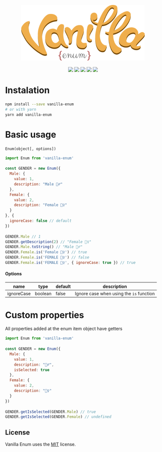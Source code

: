 <p align="center">
  <img src="docs/logo.png" width="400"><br><br>
  <img src="https://img.shields.io/travis/pedrohenriquepires/vanilla-enum.svg">
  <img src="https://img.shields.io/npm/dt/vanilla-enum.svg">
  <img src="https://img.shields.io/bundlephobia/min/vanilla-enum.svg">
  <img src="https://img.shields.io/npm/l/vanilla-enum.svg">
  <img src="https://img.shields.io/npm/v/vanilla-enum.svg">
</p>

# Instalation
```bash
npm install --save vanilla-enum
# or with yarn
yarn add vanilla-enum
```

# Basic usage
`Enum(object[, options])`
```js
import Enum from 'vanilla-enum'

const GENDER = new Enum({
  Male: {
    value: 1,
    description: "Male 🙋‍♂️"
  },
  Female: {
    value: 2,
    description: "Female 🙋‍♀️"
  }
}, {
  ignoreCase: false // default
})

GENDER.Male // 1
GENDER.getDescription(2) // "Female 🙋‍♀️"
GENDER.Male.toString() // "Male 🙋‍♂️"
GENDER.Female.is('Female 🙋‍♀️') // true
GENDER.Female.is('FEMALE 🙋‍♀️') // false
GENDER.Female.is('FEMALE 🙋‍♀️', { ignoreCase: true }) // true
```

#### Options

| name       | type    | default | description |
| ---------- | ------- | ------- | ----------- |
| ignoreCase | boolean | false | Ignore case when using the `is` function |

# Custom properties

All properties added at the enum item object have getters

```js
import Enum from 'vanilla-enum'

const GENDER = new Enum({
  Male: {
    value: 1,
    description: "🙋‍♂️",
    isSelected: true
  },
  Female: {
    value: 2,
    description: "🙋‍♀️"
  }
})

GENDER.getIsSelected(GENDER.Male) // true
GENDER.getIsSelected(GENDER.Female) // undefined
```

## License
Vanilla Enum uses the [MIT](https://opensource.org/licenses/MIT) license.


